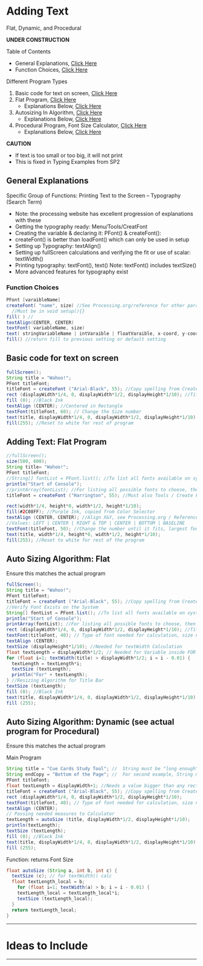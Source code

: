 # Adding Text
Flat, Dynamic, and Procedural

**UNDER CONSTRUCTION**

Table of Contents
- General Explanations, <a href="https://github.com/MercersKitchen/CS10/tree/master/Computer%20Apps/Prototyping%20Skills/AddingText#general-explanations">Click Here</a>
- Function Choices, <a href="https://github.com/MercersKitchen/CS10/tree/master/Computer%20Apps/Prototyping%20Skills/AddingText#function-choices">Click Here</a>

Different Program Types
1. Basic code for text on screen, <a href="https://github.com/MercersKitchen/CS10/tree/master/Computer%20Apps/Prototyping%20Skills/AddingText#basic-code-for-text-on-screen">Click Here</a>
2. Flat Program, <a href="https://github.com/MercersKitchen/CS10/tree/master/Computer%20Apps/Prototyping%20Skills/AddingText/Text_Flat">Click Here</a>
   - Explanations Below, <a href="https://github.com/MercersKitchen/CS10/tree/master/Computer%20Apps/Prototyping%20Skills/AddingText#adding-text-flat-program">Click Here</a>
3. Autosizing In Algorithm, <a href="https://github.com/MercersKitchen/CS10/tree/master/Computer%20Apps/Prototyping%20Skills/AddingText#auto-sizing-algorithm-flat">Click Here</a>
   - Explanations Below, <a href="https://github.com/MercersKitchen/CS10/tree/master/Computer%20Apps/Prototyping%20Skills/AddingText#auto-sizing-algorithm-flat">Click Here</a>
4. Procedural Program, Font Size Calculator, <a href="https://github.com/MercersKitchen/CS20/tree/master/Computer%20Apps/Processing-Java%20Prototyping/Text/Text_Function">Click Here</a>
   - Explanations Below, <a href="https://github.com/MercersKitchen/CS10/tree/master/Computer%20Apps/Prototyping%20Skills/AddingText#auto-sizing-algorithm-dynamic-see-actual-program-for-procedural">Click Here</a>

**CAUTION**
- If text is too small or too big, it will not print
- This is fixed in Typing Examples from SP2

## General Explanations

Specific Group of Functions: Printing Text to the Screen – Typography (Search Term)
- Note: the processing website has excellent progression of explanations with these
- Getting the typography ready: Menu/Tools/CreatFont
- Creating the variable & declaring it: PFont() & createFont():
- createFont() is better than loadFont() which can only be used in setup
- Setting up Typography: textAlign()
- Setting up fullScreen calculations and verifying the fit or use of scalar: textWidth()
- Printing typography: textFont(), text()
  Note: textFont() includes textSize()
- More advanced features for typography exist

### Function Choices

```java
PFont [varaibleName]
createFont( "name", size) //See Processing.org/reference for other parameters
  //Must be in void setup(){}
fill( ) //
textAlign(CENTER, CENTER)
textFont( variableName, size)
text( stringVariableName | intVaraible | floatVaraible, x-coord, y-coord, textBoxWidth, textBoxHeight)
fill() //return fill to previous setting or default setting
```

## Basic code for text on screen

```java
fullScreen();
String title = "Wahoo!";
PFont titleFont;
titleFont = createFont ("Arial-Black", 55); //Copy spelling from CreateFont
rect (displayWidth*1/4, 0, displayWidth*1/2, displayHeight*1/10); //Title Rectangle
fill (0); //Black Ink
textAlign (CENTER); //Centered in Rectangle
textFont(titleFont, 60); // Change the Size number
text(title, displayWidth*1/4, 0, displayWidth*1/2, displayHeight*1/10); // Title "Cue Cards"
fill(255); //Reset to white for rest of program
```

## Adding Text: Flat Program

```java
//fullScreen();
size(500, 600);
String title= "Wahoo!";
PFont titleFont;
//String[] fontList = PFont.list(); //To list all fonts available on system
println("Start of Console");
//printArray(fontList); //For listing all possible fonts to choose, then createFont
titleFont = createFont ("Harrington", 55); //Must also Tools / Create Font / Find Font / Do Not Press "OK"

rect(width*1/4, height*0, width*1/2, height*1/10);
fill(#2C08FF); //Purple Ink, copied from Color Selector
textAlign (CENTER, CENTER); //Align X&Y, see Processing.org / Reference
//Values: LEFT | CENTER | RIGHT & TOP | CENTER | BOTTOM | BASELINE
textFont(titleFont, 50); //Change the number until it fits, largest font size
text(title, width*1/4, height*0, width*1/2, height*1/10);
fill(255); //Reset to white for rest of the program
```

## Auto Sizing Algorithm: Flat

Ensure this matches the actual program

```java
fullScreen();
String title = "Wahoo!";
PFont titleFont;
titleFont = createFont ("Arial-Black", 55); //Copy spelling from CreateFont
//Verify Font Exists on the System
String[] fontList = PFont.list(); //To list all fonts available on system
println("Start of Console");
printArray(fontList); //For listing all possible fonts to choose, then createFont
rect (displayWidth*1/4, 0, displayWidth*1/2, displayHeight*1/10); //Title Rectangle
textFont(titleFont, 40); // Type of font needed for calculation, size needed for function
textAlign (CENTER);
textSize (displayHeight*1/10); //Needed for textWidth Calculation
float textLength = displayWidth*1/2; // Needed for Variable inside FOR Loop
for (float i=1; textWidth(title) > displayWidth*1/2; i = i - 0.01) {
  textLength = textLength*i;
  textSize (textLength);
  println("For" + textLength);
} //Resizing Algorithm for Title Bar
textSize (textLength);
fill (0); //Black Ink
text(title, displayWidth*1/4, 0, displayWidth*1/2, displayHeight*1/10);
fill (255);
```

## Auto Sizing Algorithm: Dynamic (see actual program for Procedural)

Ensure this matches the actual program

Main Program

```java
String title = "Cue Cards Study Tool"; //  String must be "long enough"
String endCopy = "Bottom of the Page"; //  For second example, String must be "long enough"
PFont titleFont;
float textLength = displayWidth+1; //Needs a value bigger than any rectangle
titleFont = createFont ("Arial-Black", 55); //Copy spelling from CreateFont
rect (displayWidth*1/4, 0, displayWidth*1/2, displayHeight*1/10);
textFont(titleFont, 40); // Type of font needed for calculation, size needed for function
textAlign (CENTER);
// Passing needed measures to Calculator
textLength = autoSize (title, displayWidth*1/2, displayHeight*1/10);
println(textLength);
textSize (textLength);
fill (0); //Black Ink
text(title, displayWidth*1/4, 0, displayWidth*1/2, displayHeight*1/10);
fill (255);
```

Function: returns Font Size
```java
float autoSize (String a, int b, int c) {
  textSize (c); // for textWidth() calc
  float textLength_local = b;
    for (float i=1; textWidth(a) > b; i = i - 0.01) {
    textLength_local = textLength_local*i;
    textSize (textLength_local);
  }
  return textLength_local;
}
```

---

# Ideas to Include


---
